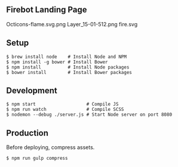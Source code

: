 ## Firebot Landing Page
Octicons-flame.svg.png
Layer_15-01-512.png
fire.svg

## Setup
```
$ brew install node    # Install Node and NPM
$ npm install -g bower # Install Bower
$ npm install          # Install Node packages
$ bower install        # Install Bower packages
```

## Development
```
$ npm start                   # Compile JS
$ npm run watch               # Compile SCSS
$ nodemon --debug ./server.js # Start Node server on port 8080
```

## Production
Before deploying, compress assets.
```
$ npm run gulp compress
```
